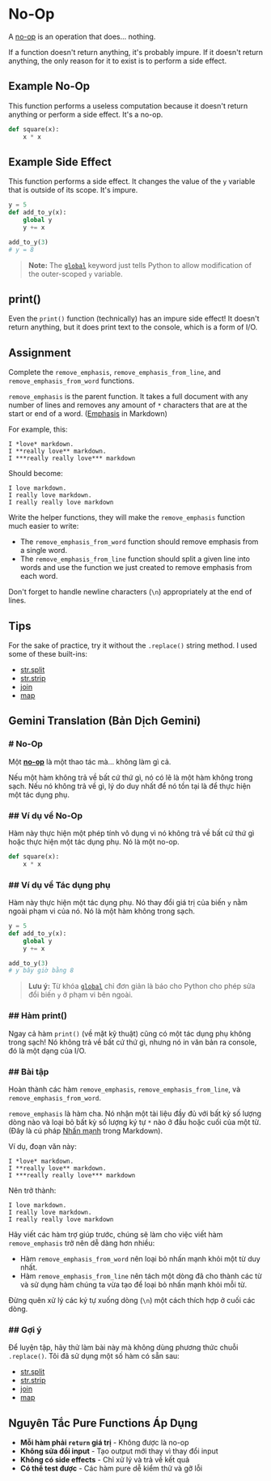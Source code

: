 # No-Op

A [no-op](https://en.wikipedia.org/wiki/NOP_(code)) is an operation that does... nothing.

If a function doesn't return anything, it's probably impure. If it doesn't return anything, the only reason for it to exist is to perform a side effect.

## Example No-Op

This function performs a useless computation because it doesn't return anything or perform a side effect. It's a no-op.

```python
def square(x):
    x * x
```

## Example Side Effect

This function performs a side effect. It changes the value of the `y` variable that is outside of its scope. It's impure.

```python
y = 5
def add_to_y(x):
    global y
    y += x

add_to_y(3)
# y = 8
```

> **Note:** The [`global`](https://docs.python.org/3/reference/simple_stmts.html#global) keyword just tells Python to allow modification of the outer-scoped `y` variable.

## print()

Even the `print()` function (technically) has an impure side effect! It doesn't return anything, but it does print text to the console, which is a form of I/O.

## Assignment

Complete the `remove_emphasis`, `remove_emphasis_from_line`, and `remove_emphasis_from_word` functions.

`remove_emphasis` is the parent function. It takes a full document with any number of lines and removes any amount of `*` characters that are at the start or end of a word. ([Emphasis](https://www.markdownguide.org/basic-syntax/#emphasis) in Markdown)

For example, this:

```
I *love* markdown.
I **really love** markdown.
I ***really really love*** markdown
```

Should become:

```
I love markdown.
I really love markdown.
I really really love markdown
```

Write the helper functions, they will make the `remove_emphasis` function much easier to write:

- The `remove_emphasis_from_word` function should remove emphasis from a single word.
- The `remove_emphasis_from_line` function should split a given line into words and use the function we just created to remove emphasis from each word.

Don't forget to handle newline characters (`\n`) appropriately at the end of lines.

## Tips

For the sake of practice, try it without the `.replace()` string method. I used some of these built-ins:

- [str.split](https://docs.python.org/3/library/stdtypes.html#str.split)
- [str.strip](https://docs.python.org/3/library/stdtypes.html#str.strip)
- [join](https://docs.python.org/3/library/stdtypes.html#str.join)
- [map](https://docs.python.org/3/library/functions.html#map)

## Gemini Translation (Bản Dịch Gemini)

### **# No-Op**

Một [**no-op**](https://en.wikipedia.org/wiki/NOP_(code)) là một thao tác mà... không làm gì cả.

Nếu một hàm không trả về bất cứ thứ gì, nó có lẽ là một hàm không trong sạch. Nếu nó không trả về gì, lý do duy nhất để nó tồn tại là để thực hiện một tác dụng phụ.

### **## Ví dụ về No-Op**

Hàm này thực hiện một phép tính vô dụng vì nó không trả về bất cứ thứ gì hoặc thực hiện một tác dụng phụ. Nó là một no-op.

```python
def square(x):
    x * x
```

### **## Ví dụ về Tác dụng phụ**

Hàm này thực hiện một tác dụng phụ. Nó thay đổi giá trị của biến `y` nằm ngoài phạm vi của nó. Nó là một hàm không trong sạch.

```python
y = 5
def add_to_y(x):
    global y
    y += x

add_to_y(3)
# y bây giờ bằng 8
```

> **Lưu ý:** Từ khóa [`global`](https://docs.python.org/3/reference/simple_stmts.html#global) chỉ đơn giản là báo cho Python cho phép sửa đổi biến `y` ở phạm vi bên ngoài.

### **## Hàm print()**

Ngay cả hàm `print()` (về mặt kỹ thuật) cũng có một tác dụng phụ không trong sạch! Nó không trả về bất cứ thứ gì, nhưng nó in văn bản ra console, đó là một dạng của I/O.

### **## Bài tập**

Hoàn thành các hàm `remove_emphasis`, `remove_emphasis_from_line`, và `remove_emphasis_from_word`.

`remove_emphasis` là hàm cha. Nó nhận một tài liệu đầy đủ với bất kỳ số lượng dòng nào và loại bỏ bất kỳ số lượng ký tự `*` nào ở đầu hoặc cuối của một từ. (Đây là cú pháp [Nhấn mạnh](https://www.markdownguide.org/basic-syntax/#emphasis) trong Markdown).

Ví dụ, đoạn văn này:

```
I *love* markdown.
I **really love** markdown.
I ***really really love*** markdown
```

Nên trở thành:

```
I love markdown.
I really love markdown.
I really really love markdown
```

Hãy viết các hàm trợ giúp trước, chúng sẽ làm cho việc viết hàm `remove_emphasis` trở nên dễ dàng hơn nhiều:

* Hàm `remove_emphasis_from_word` nên loại bỏ nhấn mạnh khỏi một từ duy nhất.
* Hàm `remove_emphasis_from_line` nên tách một dòng đã cho thành các từ và sử dụng hàm chúng ta vừa tạo để loại bỏ nhấn mạnh khỏi mỗi từ.

Đừng quên xử lý các ký tự xuống dòng (`\n`) một cách thích hợp ở cuối các dòng.

### **## Gợi ý**

Để luyện tập, hãy thử làm bài này mà không dùng phương thức chuỗi `.replace()`. Tôi đã sử dụng một số hàm có sẵn sau:

* [str.split](https://docs.python.org/3/library/stdtypes.html#str.split)
* [str.strip](https://docs.python.org/3/library/stdtypes.html#str.strip)  
* [join](https://docs.python.org/3/library/stdtypes.html#str.join)
* [map](https://docs.python.org/3/library/functions.html#map)

## Nguyên Tắc Pure Functions Áp Dụng

- **Mỗi hàm phải `return` giá trị** - Không được là no-op
- **Không sửa đổi input** - Tạo output mới thay vì thay đổi input
- **Không có side effects** - Chỉ xử lý và trả về kết quả
- **Có thể test được** - Các hàm pure dễ kiểm thử và gỡ lỗi